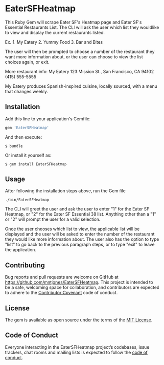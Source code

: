 # EaterSFHeatmap


This Ruby Gem will scrape Eater SF's Heatmap page and Eater SF's Essential Restaurants List. The CLI will ask the user which list they wouldlike to view and display the current restaurants listed.

Ex. 1. My Eatery 
	2. Yummy Food
	3. Bar and Bites


The user will then be prompted to choose a number of the restaurant they want more information about, or the user can choose to view the list choices again, or exit.

More restaurant info:
My Eatery
123 Mission St., San Francisco, CA 94102
(415) 555-5555

My Eatery produces Spanish-inspired cuisine, locally sourced, with a menu that changes weekly.


## Installation

Add this line to your application's Gemfile:

```ruby
gem 'EaterSFHeatmap'
```

And then execute:

    $ bundle

Or install it yourself as:

    $ gem install EaterSFHeatmap

## Usage

After following the installation steps above, run the Gem file 

```
./bin/EaterSFHeatmap
```

The CLI will greet the user and ask the user to enter "1" for the Eater SF Heatmap, or "2" for the Eater SF Essential 38 list. Anything other than a "1" or "2" will prompt the user for a valid selection.

Once the user chooses which list to view, the applicable list will be displayed and the user will be asked to enter the number of the restaurant they would like more information about. The user also has the option to type "list" to go back to the previous paragraph steps, or to type "exit" to leave the application.


## Contributing

Bug reports and pull requests are welcome on GitHub at https://github.com/mntjones/EaterSFHeatmap. This project is intended to be a safe, welcoming space for collaboration, and contributors are expected to adhere to the [Contributor Covenant](http://contributor-covenant.org) code of conduct.

## License

The gem is available as open source under the terms of the [MIT License](https://opensource.org/licenses/MIT).

## Code of Conduct

Everyone interacting in the EaterSFHeatmap project’s codebases, issue trackers, chat rooms and mailing lists is expected to follow the [code of conduct](https://github.com/mntjones/EaterSFHeatmap/blob/master/CODE_OF_CONDUCT.md).
